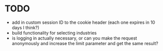 # TODO
- add in custom session ID to the cookie header (each one expires in 10 days I think?)
- build functionality for selecting industries
- is logging in actually necessary, or can you make the request anonymously and increase the limit parameter and get the same result?